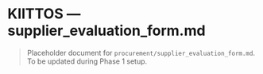 # KIITTOS — supplier_evaluation_form.md
> Placeholder document for `procurement/supplier_evaluation_form.md`.
> To be updated during Phase 1 setup.
